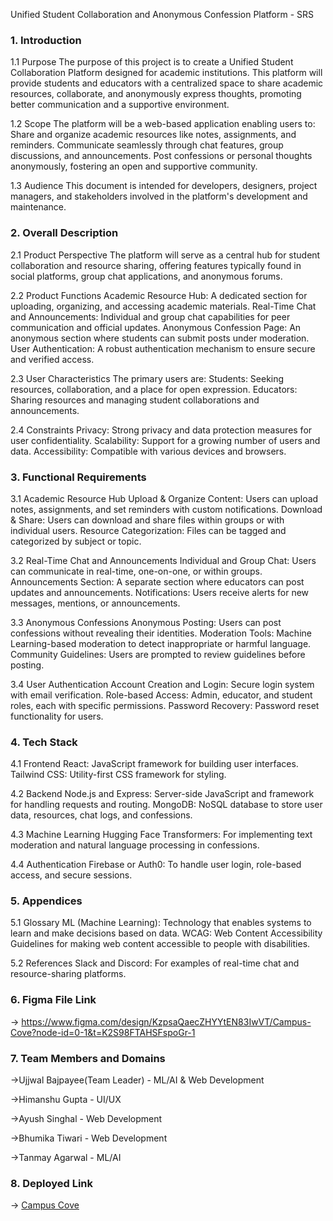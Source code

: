 Unified Student Collaboration and Anonymous Confession Platform - SRS

### 1. Introduction


1.1 Purpose
The purpose of this project is to create a Unified Student Collaboration Platform designed for academic institutions. This platform will provide students and educators with a centralized space to share academic resources, collaborate, and anonymously express thoughts, promoting better communication and a supportive environment.




1.2 Scope
The platform will be a web-based application enabling users to:
Share and organize academic resources like notes, assignments, and reminders.
Communicate seamlessly through chat features, group discussions, and announcements.
Post confessions or personal thoughts anonymously, fostering an open and supportive community.



1.3 Audience
This document is intended for developers, designers, project managers, and stakeholders involved in the platform's development and maintenance.

### 2. Overall Description


2.1 Product Perspective
The platform will serve as a central hub for student collaboration and resource sharing, offering features typically found in social platforms, group chat applications, and anonymous forums.



2.2 Product Functions
Academic Resource Hub: A dedicated section for uploading, organizing, and accessing academic materials.
Real-Time Chat and Announcements: Individual and group chat capabilities for peer communication and official updates.
Anonymous Confession Page: An anonymous section where students can submit posts under moderation.
User Authentication: A robust authentication mechanism to ensure secure and verified access.



2.3 User Characteristics
The primary users are:
Students: Seeking resources, collaboration, and a place for open expression.
Educators: Sharing resources and managing student collaborations and announcements.



2.4 Constraints
Privacy: Strong privacy and data protection measures for user confidentiality.
Scalability: Support for a growing number of users and data.
Accessibility: Compatible with various devices and browsers.


### 3. Functional Requirements


3.1 Academic Resource Hub
Upload & Organize Content: Users can upload notes, assignments, and set reminders with custom notifications.
Download & Share: Users can download and share files within groups or with individual users.
Resource Categorization: Files can be tagged and categorized by subject or topic.



3.2 Real-Time Chat and Announcements
Individual and Group Chat: Users can communicate in real-time, one-on-one, or within groups.
Announcements Section: A separate section where educators can post updates and announcements.
Notifications: Users receive alerts for new messages, mentions, or announcements.



3.3 Anonymous Confessions
Anonymous Posting: Users can post confessions without revealing their identities.
Moderation Tools: Machine Learning-based moderation to detect inappropriate or harmful language.
Community Guidelines: Users are prompted to review guidelines before posting.



3.4 User Authentication
Account Creation and Login: Secure login system with email verification.
Role-based Access: Admin, educator, and student roles, each with specific permissions.
Password Recovery: Password reset functionality for users.


### 4. Tech Stack


4.1 Frontend
React: JavaScript framework for building user interfaces.
Tailwind CSS: Utility-first CSS framework for styling.



4.2 Backend
Node.js and Express: Server-side JavaScript and framework for handling requests and routing.
MongoDB: NoSQL database to store user data, resources, chat logs, and confessions.



4.3 Machine Learning
Hugging Face Transformers: For implementing text moderation and natural language processing in confessions.



4.4 Authentication
Firebase or Auth0: To handle user login, role-based access, and secure sessions.

### 5. Appendices


5.1 Glossary
ML (Machine Learning): Technology that enables systems to learn and make decisions based on data.
WCAG: Web Content Accessibility Guidelines for making web content accessible to people with disabilities.



5.2 References
Slack and Discord: For examples of real-time chat and resource-sharing platforms.


### 6. Figma File Link
-> https://www.figma.com/design/KzpsaQaecZHYYtEN83IwVT/Campus-Cove?node-id=0-1&t=K2S98FTAHSFspoGr-1


### 7. Team Members and Domains
->Ujjwal Bajpayee(Team Leader) - ML/AI & Web Development

->Himanshu Gupta - UI/UX

->Ayush Singhal - Web Development

->Bhumika Tiwari - Web Development

->Tanmay Agarwal - ML/AI

### 8. Deployed Link
-> [Campus Cove](https://fluffy-sundae-6964fa.netlify.app/)